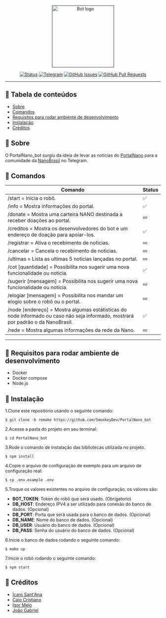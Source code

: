<p align="center">
  <a href="" rel="noopener">
 <img width=200px height=200px src="https://i.imgur.com/5yGxUhW.jpg" alt="Bot logo"></a>
</p>


<div align="center">

[![Status](https://img.shields.io/badge/status-ativo-success.svg)]()
[![Telegram](https://img.shields.io/badge/platform-telegram-blue.svg)](https://t.me/NanoBrasil)
[![GitHub Issues](https://img.shields.io/github/issues/SmookeyDev/PortalNano_bot.svg)](https://github.com/SmookeyDev/PortalNano_bot/issues)
[![GitHub Pull Requests](https://img.shields.io/github/issues-pr/SmookeyDev/PortalNano_bot.svg)](https://github.com/SmookeyDev/PortalNano_bot/pulls)
</div>

---

## 📝 Tabela de conteúdos

- [Sobre](#about)
- [Comandos](#commands)
- [Requisitos para rodar ambiente de desenvolvimento](#developmentrequirements)
- [Instalação](#installation)
- [Créditos](#credits)

## 🧐 Sobre <a name="about"></a>

O PortalNano_bot surgiu da ideia de levar as noticias do [PortalNano](https://portalnano.com.br/) para a comunidade da [NanoBrasil](https://t.me/NanoBrasil) no Telegram.

## 📲 Comandos <a name="commands"></a>

| Comando  | Status |
| ------------- | ------------- |
| /start = Inicia o robô.  | ✅  |
| /info = Mostra informações do portal.  | ✅  |
| /donate = Mostra uma carteira NANO destinada a receber doações ao portal.  | 💤 |
| /creditos = Mostra os desenvolvedores do bot e um endereço de doação para apoiar-los.  | ✅  |
| /registrar = Ativa o recebimento de noticias.  | 💤 |
| /cancelar = Cancela o recebimento de noticias.  | 💤  |
| /ultimas = Lista as ultimas 5 noticias lançadas no portal.  | 💤  |
| /cot [quantidade] = Possibilita nos sugerir uma nova funcionalidade ou noticia.  | ✅  |
| /sugerir [mensagem] = Possibilita nos sugerir uma nova funcionalidade ou noticia.  | 💤  |
| /elogiar [mensagem] = Possibilita nos mandar um elogio sobre o robô ou o portal.  | 💤  |
| /node [endereço] = Mostra algumas estátisticas do node informado ou caso não seja informado, mostrará por padrão o da NanoBrasil.  | ✅  |
| /rede = Mostra algumas informações da rede da Nano.  | 💤  |

---

## 📝 Requisitos para rodar ambiente de desenvolvimento <a name="developmentrequirements"></a>

- Docker
- Docker compose
- Node.js

## 💭 Instalação <a name="installation"></a>

1.Clone este repositório usando o seguinte comando:
```terminal
$ git clone -b remake https://github.com/SmookeyDev/PortalNano_bot
```
2.Acesse a pasta do projeto em seu terminal:
```terminal
$ cd PortalNano_bot
```
3.Rode o comando de instalação das bibliotecas utilizada no projeto.
```terminal
$ npm install
```
4.Copie o arquivo de configuração de exemplo para um arquivo de configuração real:
```terminal
$ cp .env.example .env
```
5.Troque os valores existentes no arquivo de configuração, os valores são:
  * **BOT_TOKEN**: Token do robô que será usado. (Obrigatorio)
  * **DB_HOST**: Endereço IPV4 a ser utilizado para conexão do banco de dados. (Opcional)
  * **DB_PORT**: Porta que será usada para o banco de dados. (Opcional)
  * **DB_NAME**: Nome do banco de dados. (Opcional)
  * **DB_USER**: Usuário do banco de dados. (Opcional)
  * **DB_PASS**: Senha do usuário do banco de dados. (Opcional)

6.Inicie o banco de dados rodando o seguinte comando:
```terminal
$ make up
```
7.Inicie o robô rodando o seguinte comando:
```terminal
$ npm start
```

## 🔰 Créditos <a name="credits"></a>

* [Ícaro Sant'Ana](https://github.com/SmookeyDev)
* [Caio Cristiano](https://github.com/ArTombado)
* [Igor Melo](https://github.com/igorcmelo)
* [João Gabriel](https://github.com/JgBr123)